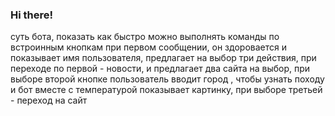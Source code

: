 ### Hi there! 
суть бота, показать как быстро можно  выполнять команды  по встроинным кнопкам
при первом сообщении, он  здоровается и  показывает имя пользователя, предлагает на выбор три действия, при переходе по первой - новости, и предлагает два сайта на выбор, при выборе второй кнопке пользователь вводит город , чтобы узнать походу и бот вместе с температурой показывает картинку, при выборе третьей - переход на сайт 
